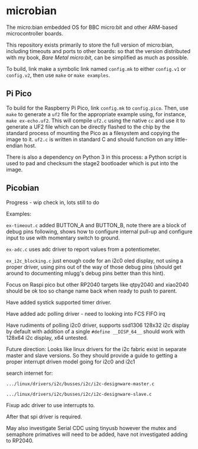 # microbian
The micro:bian embedded OS for BBC micro:bit and other
ARM-based microcontroller boards.

This repository exists primarily to store the full version of
micro:bian, including timeouts and ports to other boards: so that the
version distributed with my book, _Bare Metal micro:bit_, can be
simplified as much as possible.

To build, link make a symbolic link named `config.mk` to either `config.v1`
or `config.v2`, then use `make` or `make examples`.

## Pi Pico

To build for the Raspberry Pi Pico, link `config.mk` to `config.pico`. Then, use
`make` to generate a `uf2` file for the appropriate example using, for instance,
`make ex-echo.uf2`. This will compile `uf2.c` using the native `cc` and use it
to generate a UF2 file which can be directly flashed to the chip by the standard
process of mounting the Pico as a filesystem and copying the image to it.
`uf2.c` is written in standard C and should function on any little-endian host.

There is also a dependency on Python 3 in this process: a Python script is used
to pad and checksum the stage2 bootloader which is put into the image.

## Picobian 

Progress - wip check in, lots still to do

Examples:

`ex-timeout.c` added BUTTON_A and BUTTON_B, note there are a block of debug pins following,
shows how to configure internal pull-up and configure input to use with momentary switch to ground.

`ex-adc.c` uses adc driver to report values from a potentiometer.

`ex_i2c_blocking.c` just enough code for an i2c0 oled display, not using a proper driver, using pins out of the way of those debug pins (should get around to documenting mlugg's debug pins better than this hint).



Focus on Raspi pico but other RP2040 targets like qtpy2040 and xiao2040
should be ok too so change name back when ready to push to parent.

Have added systick supported timer driver.

Have added adc polling driver - need to looking into FCS FIFO irq

Have rudiments of polling i2c0 driver, supports ssd1306 128x32 i2c display by default
with addition of a single `#define __DISP_64__` should work with 128x64 i2c display, x64 untested.
 
Future direction:
Looks like linux drivers for the i2c fabric exist in separate
master and slave versions. So they should provide a guide to getting
a proper interrupt driven model going for i2c0 and i2c1

search internet for:

`.../linux/drivers/i2c/busses/i2c/i2c-designware-master.c`

`.../linux/drivers/i2c/busses/i2c/i2c-designware-slave.c`



Fixup adc driver to use interrupts to.

After that spi driver is required.

May also investigate Serial CDC using tinyusb however the mutex and semaphore 
primatives will need to be added, have not investigated adding to RP2040.


